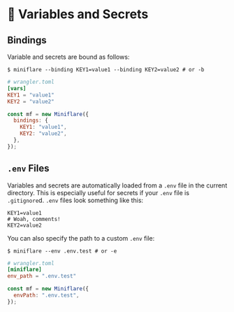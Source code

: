 # 🔑 Variables and Secrets

## Bindings

Variable and secrets are bound as follows:

```shell
$ miniflare --binding KEY1=value1 --binding KEY2=value2 # or -b
```

```toml
# wrangler.toml
[vars]
KEY1 = "value1"
KEY2 = "value2"
```

```js
const mf = new Miniflare({
  bindings: {
    KEY1: "value1",
    KEY2: "value2",
  },
});
```

## `.env` Files

Variables and secrets are automatically loaded from a `.env` file in the current
directory. This is especially useful for secrets if your `.env` file is
`.gitignore`d. `.env` files look something like this:

```properties
KEY1=value1
# Woah, comments!
KEY2=value2
```

You can also specify the path to a custom `.env` file:

```shell
$ miniflare --env .env.test # or -e
```

```toml
# wrangler.toml
[miniflare]
env_path = ".env.test"
```

```js
const mf = new Miniflare({
  envPath: ".env.test",
});
```
